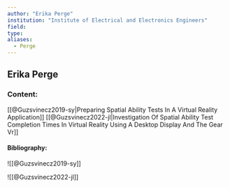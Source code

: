 ```yaml
---
author: "Erika Perge"
institution: "Institute of Electrical and Electronics Engineers"
field:
type:
aliases:
  - Perge
---
```


## Erika Perge

### Content:
[[@Guzsvinecz2019-sy|Preparing Spatial Ability Tests In A Virtual Reality Application]]
[[@Guzsvinecz2022-jl|Investigation Of Spatial Ability Test Completion Times In Virtual Reality Using A Desktop Display And The Gear Vr]]

#### Bibliography:

![[@Guzsvinecz2019-sy]]

![[@Guzsvinecz2022-jl]]